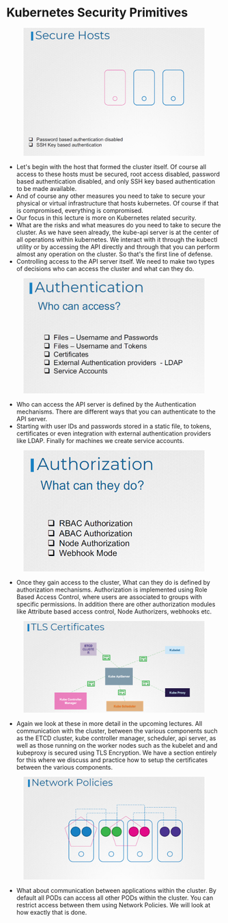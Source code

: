 # Kubernetes Security Primitives

<figure><img src="../.gitbook/assets/image (24) (1).png" alt=""><figcaption></figcaption></figure>



* Let's begin with the host that formed the cluster itself. Of course all access to these hosts must be secured, root access disabled, password based authentication disabled, and only SSH key based authentication to be made available.&#x20;
* And of course any other measures you need to take to secure your physical or virtual infrastructure that hosts kubernetes. Of course if that is compromised, everything is compromised.
* Our focus in this lecture is more on Kubernetes related security.
* What are the risks and what measures do you need to take to secure the cluster. As we have seen already, the kube-api server is at the center of all operations within kubernetes. We interact with it through the kubectl utility or by accessing the API directly and through that you can perform almost any operation on the cluster. So that's the first line of defense.
* Controlling access to the API server itself. We need to make two types of decisions who can access the cluster and what can they do.

<figure><img src="../.gitbook/assets/image (25) (1).png" alt=""><figcaption></figcaption></figure>



* Who can access the API server is defined by the Authentication mechanisms. There are different ways that you can authenticate to the API server.&#x20;
* Starting with user IDs and passwords stored in a static file, to tokens, certificates or even integration with external authentication providers like LDAP. Finally for machines we create service accounts.

<figure><img src="../.gitbook/assets/image (26) (1).png" alt=""><figcaption></figcaption></figure>



* Once they gain access to the cluster, What can they do is defined by authorization mechanisms. Authorization is implemented using Role Based Access Control, where users are associated to groups with specific permissions. In addition there are other authorization modules like Attribute based access control, Node Authorizers, webhooks etc.

<figure><img src="../.gitbook/assets/image (27) (1).png" alt=""><figcaption></figcaption></figure>



* Again we look at these in more detail in the upcoming lectures. All communication with the cluster, between the various components such as the ETCD cluster, kube controller manager, scheduler, api server, as well as those running on the worker nodes such as the kubelet and and kubeproxy is secured using TLS Encryption. We have a section entirely for this where we discuss and practice how to setup the certificates between the various components.

<figure><img src="../.gitbook/assets/image (28) (1).png" alt=""><figcaption></figcaption></figure>



* What about communication between applications within the cluster. By default all PODs can access all other PODs within the cluster. You can restrict access between them using Network Policies. We will look at how exactly that is done.
